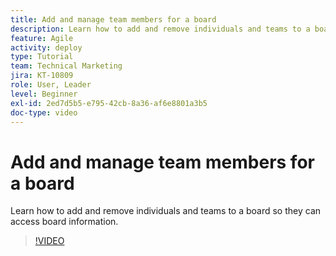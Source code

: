 ```yaml
---
title: Add and manage team members for a board
description: Learn how to add and remove individuals and teams to a board so they can access board information.
feature: Agile
activity: deploy
type: Tutorial
team: Technical Marketing
jira: KT-10809
role: User, Leader
level: Beginner
exl-id: 2ed7d5b5-e795-42cb-8a36-af6e8801a3b5
doc-type: video
---
```

# Add and manage team members for a board

Learn how to add and remove individuals and teams to a board so they can access board information.

>[!VIDEO](https://video.tv.adobe.com/v/346808)
